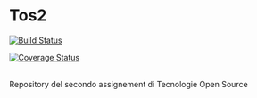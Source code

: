 # Tos2
[![Build Status](https://travis-ci.com/bettaz/Tos2.svg?branch=develop)](https://travis-ci.com/bettaz/Tos2)
  <p>
<a href='https://coveralls.io/github/bettaz/Tos2'><img src='https://coveralls.io/repos/github/bettaz/Tos2/badge.svg' alt='Coverage Status' /></a>
  </p>
  <br/>
Repository del secondo assignement di Tecnologie Open Source
